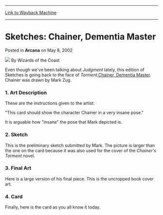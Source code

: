 
---
[Link to Wayback Machine](https://web.archive.org/web/20220118163047/https://magic.wizards.com/en/articles/archive/arcana/sketches-chainer-dementia-master-2002-05-08)

[_metadata_:author]:- "Wizards of the Coast"
[_metadata_:description]:- "Even though we've been talking about Judgment lately, this edition of Sketches is going back to the face of Torment,Chainer, Dementia Master. Chainer was drawn by Mark Zug.1. Art DescriptionThese are the instructions given to the artist:`This card should show the character Chainer in a very insane pose.`It is arguable how `insane` the pose that Mark depicted is.2. SketchThis"
[_metadata_:generator]:- "Drupal 7 (http://drupal.org)"
[_metadata_:node]:- "609101"
[_metadata_:publish_date]:- "2002-05-08"
[_metadata_:source]:- "div-main-content"
[_metadata_:title]:- "Sketches: Chainer, Dementia Master"
[_metadata_:wayback_capture_timestamp]:- "2022-01-18 16:30:47"
[_metadata_:wayback_raw_url]:- "https://web.archive.org/web/20220118163047id_/https://magic.wizards.com/en/articles/archive/arcana/sketches-chainer-dementia-master-2002-05-08"
[_metadata_:wayback_url]:- "https://magic.wizards.com/en/articles/archive/arcana/sketches-chainer-dementia-master-2002-05-08"
---


Sketches: Chainer, Dementia Master
==================================



 Posted in **Arcana**
 on May 8, 2002 






![](https://media.magic.wizards.com/styles/auth_small/public/images/person/wizards_author.jpg)
By Wizards of the Coast











Even though we've been talking about *Judgment* lately, this edition of Sketches is going back to the face of *Torment*,[Chainer, Dementia Master](https://gatherer.wizards.com/Pages/Card/Details.aspx?name=Chainer%2C+Dementia+Master). Chainer was drawn by Mark Zug.

### 1. Art Description

These are the instructions given to the artist:

"This card should show the character Chainer in a very insane pose."

It is arguable how "insane" the pose that Mark depicted is.

### 2. Sketch

This is the preliminary sketch submitted by Mark. The picture is larger than the one on the card because it was also used for the cover of the *Chainer's Torment* novel.

### 3. Final Art

Here is a large version of his final piece. This is the uncropped book cover art.

### 4. Card

Finally, here is the card as you all know it today.







